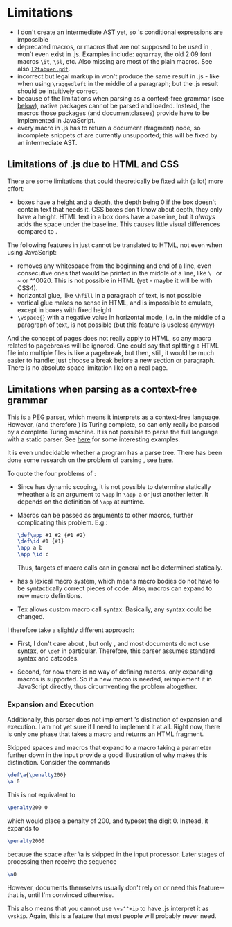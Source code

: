 # Limitations

- I don't create an intermediate AST yet, so <TeX/>'s conditional expressions are impossible
- deprecated macros, or macros that are not supposed to be used in <LaTeX/>, won't even exist in <LaTeX/>.js.
  Examples include: `eqnarray`, the old <LaTeX/> 2.09 font macros `\it`, `\sl`, etc. Also missing are most of the plain<TeX/> macros.
  See also [`l2tabuen.pdf`](ftp://ftp.dante.de/tex-archive/info/l2tabu/english/l2tabuen.pdf).
- incorrect but legal markup in <LaTeX/> won't produce the same result in <LaTeX/>.js - like when using `\raggedleft` in the
  middle of a paragraph; but the <LaTeX/>.js result should be intuitively correct.
- because of the limitations when parsing <TeX/> as a context-free grammar (see [below](#parsing-tex)), native <LaTeX/> packages
  cannot be parsed and loaded. Instead, the macros those packages (and documentclasses) provide have to be implemented in
  JavaScript.
- every macro in <LaTeX/>.js has to return a document (fragment) node, so incomplete snippets of <LaTeX/> are currently unsupported; this
  will be fixed by an intermediate AST.


## Limitations of <LaTeX/>.js due to HTML and CSS

There are some limitations that could theoretically be fixed with (a lot) more effort:

- <TeX/> boxes have a height and a depth, the depth being 0 if the box doesn't contain text that needs it. CSS boxes don't know
  about depth, they only have a height. HTML text in a box does have a baseline, but it *always* adds the space under the baseline.
  This causes little visual differences compared to <LaTeX/>.


The following features in <LaTeX/> just cannot be translated to HTML, not even when using JavaScript:

- <TeX/> removes any whitespace from the beginning and end of a line, even consecutive ones that would be printed in the middle
  of a line, like `\ ` or `~` or ^^0020. This is not possible in HTML (yet - maybe it will be with CSS4).
- horizontal glue, like `\hfill` in a paragraph of text, is not possible
- vertical glue makes no sense in HTML, and is impossible to emulate, except in boxes with fixed height
- `\vspace{}` with a negative value in horizontal mode, i.e. in the middle of a paragraph of text, is not possible
  (but this feature is useless anyway)

And the concept of pages does not really apply to HTML, so any macro related to pagebreaks will be ignored. One
could say that splitting a HTML file into multiple files is like a pagebreak, but then, still, it would be much
easier to handle: just choose a break before a new section or paragraph. There is no absolute space limitation
like on a real page.



## <a name="parsing-tex"></a> Limitations when parsing <TeX/> as a context-free grammar

This is a PEG parser, which means it interprets <LaTeX/> as a context-free language. However, <TeX/> (and therefore <LaTeX/>) is
Turing complete, so <TeX/> can only really be parsed by a complete Turing machine. It is not possible to parse the full
<TeX/> language with a static parser. See
[here](https://tex.stackexchange.com/questions/4201/is-there-a-bnf-grammar-of-the-tex-language) for some interesting
examples.

It is even undecidable whether a <TeX/> program has a parse tree. There has been done some research
on the problem of parsing <TeX/>, see [here](http://www.mathematik.uni-marburg.de/~seba/publications/sle10.pdf).

To quote the four problems of <TeX/>:

- Since <TeX/> has dynamic scoping, it is not possible to determine statically
  wheather `a` is an argument to `\app` in `\app a` or just another letter. It depends on the definition of `\app` at
  runtime.

- Macros can be passed as arguments to other macros, further complicating this problem. E.g.:
  ```tex
  \def\app #1 #2 {#1 #2}
  \def\id #1 {#1}
  \app a b
  \app \id c
  ```
  Thus, targets of macro calls can in general not be determined statically.

- <TeX/> has a lexical macro system, which means macro bodies do not have to be syntactically correct pieces
  of <TeX/> code. Also, macros can expand to new macro definitions.

- Tex allows custom macro call syntax. Basically, any syntax could be changed.


I therefore take a slightly different approach:

- First, I don't care about <TeX/>, but only <LaTeX/>, and most <LaTeX/> documents do not use <TeX/> syntax, or `\def` in
  particular. Therefore, this parser assumes standard <LaTeX/> syntax and catcodes.

- Second, for now there is no way of defining macros, only expanding macros is supported. So if a new
  <LaTeX/> macro is needed, reimplement it in JavaScript directly, thus circumventing the problem altogether.


### Expansion and Execution

Additionally, this parser does not implement <TeX/>'s distinction of expansion and
execution. I am not yet sure if I need to implement it at all. Right now, there is only one phase that takes a macro
and returns an HTML fragment.

Skipped spaces and macros that expand to a macro taking a parameter further down in the input provide a good
illustration of why <TeX/> makes this distinction. Consider the commands
```tex
\def\a{\penalty200}
\a 0
```
This is not equivalent to
```tex
\penalty200 0
```
which would place a penalty of 200, and typeset the digit 0. Instead, it expands to
```tex
\penalty2000
```
because the space after \a is skipped in the input processor. Later stages of processing then receive the sequence
```tex
\a0
```
However, <LaTeX/> documents themselves usually don't rely on or need this feature--that is, until I'm convinced otherwise.

This also means that you cannot use `\vs^^+ip` to have <LaTeX/>.js interpret it as `\vskip`. Again, this is a feature
that most people will probably never need.
